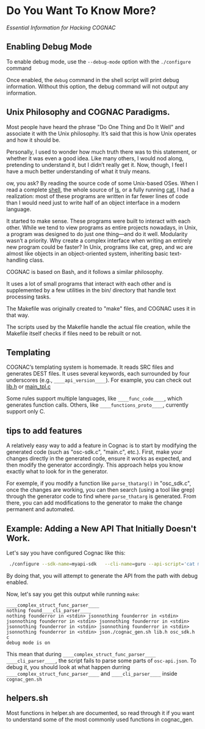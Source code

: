 # Do You Want To Know More?

*Essential Information for Hacking COGNAC*

## Enabling Debug Mode

To enable debug mode, use the `--debug-mode` option with the `./configure` command

Once enabled, the `debug` command in the shell script will print debug information. Without this option, the debug command will not output any information.

## Unix Philosophy and COGNAC Paradigms.

Most people have heard the phrase "Do One Thing and Do It Well" and associate it with the Unix philosophy. It’s said that this is how Unix operates and how it should be.

Personally, I used to wonder how much truth there was to this statement, or whether it was even a good idea. Like many others, I would nod along, pretending to understand it, but I didn’t really get it. Now, though, I feel I have a much better understanding of what it truly means.

ow, you ask? By reading the source code of some Unix-based OSes.
When I read a complete [shell](https://github.com/dspinellis/unix-history-repo/blob/BSD-1-Snapshot-Development/s1/sh.c), the whole source of [ls](https://github.com/dspinellis/unix-history-repo/blob/BSD-1-Snapshot-Development/s6/ls.c), or a fully running [cat](https://github.com/klange/toaruos/blob/master/apps/cat.c), I had a realization: most of these programs are written in far fewer lines of code than I would need just to write half of an object interface in a modern language.

It started to make sense. These programs were built to interact with each other. While we tend to view programs as entire projects nowadays, in Unix, a program was designed to do just one thing—and do it well. Modularity wasn’t a priority. Why create a complex interface when writing an entirely new program could be faster? In Unix, programs like cat, grep, and wc are almost like objects in an object-oriented system, inheriting basic text-handling class.

COGNAC is based on Bash, and it follows a similar philosophy.

It uses a lot of small programs that interact with each other and is supplemented by a few utilities in the bin/ directory that handle text processing tasks.

The Makefile was originally created to "make" files, and COGNAC uses it in that way.

The scripts used by the Makefile handle the actual file creation, while the Makefile itself checks if files need to be rebuilt or not.

## Templating

COGNAC’s templating system is homemade. It reads SRC files and generates DEST files. It uses several keywords, each surrounded by four underscores (e.g., `____api_version____`).
For example, you can check out [lib.h](./lib.h) or [main_tpl.c](./main_tpl.c)

Some rules support multiple languages, like `____func_code____`, which generates function calls. Others, like `____functions_proto____`, currently support only C.


## tips to add features

A relatively easy way to add a feature in Cognac is to start by modifying the generated code (such as "osc-sdk.c", "main.c", etc.). First, make your changes directly in the generated code, ensure it works as expected, and then modify the generator accordingly. This approach helps you know exactly what to look for in the generator.

For exemple, if you modify a function like `parse_thatarg()` in "osc_sdk.c", once the changes are working, you can then search (using a tool like grep) through the generator code to find where `parse_thatarg` is generated. From there, you can add modifications to the generator to make the change permanent and automated.

## Example: Adding a New API That Initially Doesn't Work.

Let's say you have configured Cognac like this:

```sh
 ./configure --sdk-name=myapi-sdk   --cli-name=guru --api-script='cat myapi-api.json  > osc-api.json' --debug-mode --from-path
```

By doing that, you will attempt to generate the API from the path with debug enabled.

Now, let's say you get this output while running `make`:
```
____complex_struct_func_parser____
nothing found____cli_parser____
nothing founderror in <stdin> jsonnothing founderror in <stdin> jsonnothing founderror in <stdin> jsonnothing founderror in <stdin> jsonnothing founderror in <stdin> jsonnothing founderror in <stdin> jsonnothing founderror in <stdin> json./cognac_gen.sh lib.h osc_sdk.h c
debug mode is on
```

This mean that during `____complex_struct_func_parser____` `____cli_parser____`, the script fails to parse some parts of `osc-api.json`.
To debug it, you should look at what happen durring `____complex_struct_func_parser____` and `____cli_parser____` inside `cognac_gen.sh`


## helpers.sh

Most functions in helper.sh are documented, so read through it if you want to understand some of the most commonly used functions in cognac_gen.

